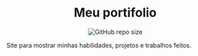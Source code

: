 <h1 align="center">Meu portifolio</h1>
<p align="center">
  <img alt="GitHub repo size" src="https://img.shields.io/github/repo-size/danielnoliveira/danielnoliveira.github.io">
</p>

<p>Site para mostrar minhas habilidades, projetos e trabalhos feitos.</p>

